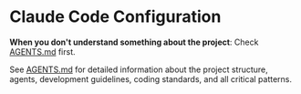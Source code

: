 # Claude Code Configuration

**When you don't understand something about the project**: Check [AGENTS.md](AGENTS.md) first.

See [AGENTS.md](AGENTS.md) for detailed information about the project structure, agents, development guidelines, coding standards, and all critical patterns.